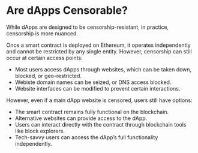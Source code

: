 # Are dApps Censorable?

While dApps are designed to be censorship-resistant, in practice, censorship is more nuanced.

Once a smart contract is deployed on Ethereum, it operates independently and cannot be restricted by any single entity. However, censorship can still occur at certain access points:

- Most users access dApps through websites, which can be taken down, blocked, or geo-restricted.
- Webiste domain names can be seized, or DNS access blocked.
- Website interfaces can be modified to prevent certain interactions.

However, even if a main dApp website is censored, users still have options:

- The smart contract remains fully functional on the blockchain.
- Alternative websites can provide access to the dApp.
- Users can interact directly with the contract through blockchain tools like block explorers.
- Tech-savvy users can access the dApp’s full functionality independently.